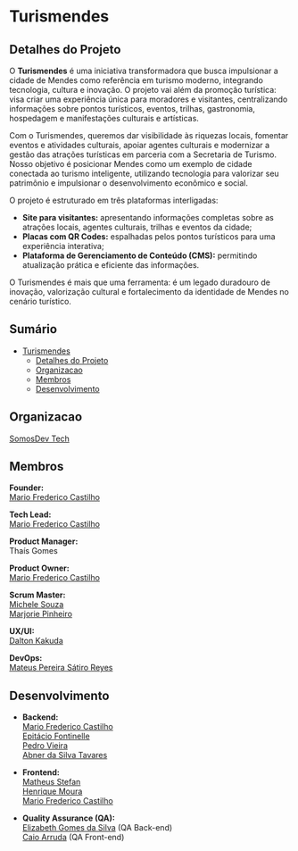 # Turismendes

## Detalhes do Projeto

O **Turismendes** é uma iniciativa transformadora que busca impulsionar a cidade de Mendes como referência em turismo moderno, integrando tecnologia, cultura e inovação. O projeto vai além da promoção turística: visa criar uma experiência única para moradores e visitantes, centralizando informações sobre pontos turísticos, eventos, trilhas, gastronomia, hospedagem e manifestações culturais e artísticas.

Com o Turismendes, queremos dar visibilidade às riquezas locais, fomentar eventos e atividades culturais, apoiar agentes culturais e modernizar a gestão das atrações turísticas em parceria com a Secretaria de Turismo. Nosso objetivo é posicionar Mendes como um exemplo de cidade conectada ao turismo inteligente, utilizando tecnologia para valorizar seu patrimônio e impulsionar o desenvolvimento econômico e social.

O projeto é estruturado em três plataformas interligadas:

- **Site para visitantes:** apresentando informações completas sobre as atrações locais, agentes culturais, trilhas e eventos da cidade;
- **Placas com QR Codes:** espalhadas pelos pontos turísticos para uma experiência interativa;
- **Plataforma de Gerenciamento de Conteúdo (CMS):** permitindo atualização prática e eficiente das informações.

O Turismendes é mais que uma ferramenta: é um legado duradouro de inovação, valorização cultural e fortalecimento da identidade de Mendes no cenário turístico.

## Sumário
- [Turismendes](#turismendes)
  - [Detalhes do Projeto](#detalhes-do-projeto)
  - [Organizacao](#organizacao)
  - [Membros](#membros)
  - [Desenvolvimento](#desenvolvimento)

## Organizacao
[SomosDev Tech](https://github.com/SomosDevTech)

## Membros

**Founder:**  
[Mario Frederico Castilho](https://www.linkedin.com/in/mariofrederico/)

**Tech Lead:**  
[Mario Frederico Castilho](https://github.com/mfcastilho)

**Product Manager:**  
Thaís Gomes

**Product Owner:**  
[Mario Frederico Castilho](https://github.com/mfcastilho)

**Scrum Master:**  
[Michele Souza](https://www.linkedin.com/in/michelecsouza/)  
[Marjorie Pinheiro](https://www.linkedin.com/in/marjorie-pinheiro/)

**UX/UI:**  
[Dalton Kakuda](https://www.linkedin.com/in/dalton-kakuda)

**DevOps:**  
[Mateus Pereira Sátiro Reyes](https://github.com/Raidro)

## Desenvolvimento

- **Backend:**  
  [Mario Frederico Castilho](https://github.com/mfcastilho)  
  [Epitácio Fontinelle](https://github.com/epitaciofontinelle)  
  [Pedro Vieira](https://github.com/pedro-vieiraf)  
  [Abner da Silva Tavares](https://github.com/AbnerTavares14)

- **Frontend:**  
  [Matheus Stefan](https://github.com/MatheusStefan)  
  [Henrique Moura](https://github.com/hxmoura)  
  [Mario Frederico Castilho](https://github.com/mfcastilho)

- **Quality Assurance (QA):**  
  [Elizabeth Gomes da Silva](https://github.com/ElizabethGomes-QAEngineer) (QA Back-end)  
  [Caio Arruda](https://github.com/CaioFSA) (QA Front-end)
